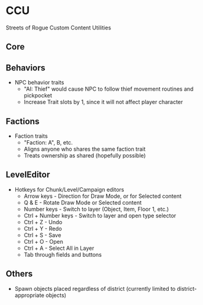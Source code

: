 # CCU
Streets of Rogue Custom Content Utilities

## Core

## Behaviors
- NPC behavior traits
  - "AI: Thief" would cause NPC to follow thief movement routines and pickpocket
  - Increase Trait slots by 1, since it will not affect player character

## Factions
- Faction traits
  - "Faction: A", B, etc.
  - Aligns anyone who shares the same faction trait
  - Treats ownership as shared (hopefully possible)

## LevelEditor
- Hotkeys for Chunk/Level/Campaign editors
  - Arrow keys - Direction for Draw Mode, or for Selected content
  - Q & E - Rotate Draw Mode or Selected content
  - Number keys - Switch to layer (Object, Item, Floor 1, etc.)
  - Ctrl + Number keys - Switch to layer and open type selector
  - Ctrl + Z - Undo
  - Ctrl + Y - Redo
  - Ctrl + S - Save
  - Ctrl + O - Open
  - Ctrl + A - Select All in Layer
  - Tab through fields and buttons

## Others
- Spawn objects placed regardless of district (currently limited to district-appropriate objects)
